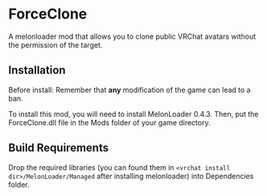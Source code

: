 # ForceClone
A melonloader mod that allows you to clone public VRChat avatars without the permission of the target.

## Installation
Before install:
Remember that **any** modification of the game can lead to a ban.

To install this mod, you will need to install MelonLoader 0.4.3. Then, put the ForceClone.dll file in the Mods folder of your game directory.

## Build Requirements
Drop the required libraries (you can found them in `<vrchat install dir>/MelonLoader/Managed` after installing melonloader) into Dependencies folder.
